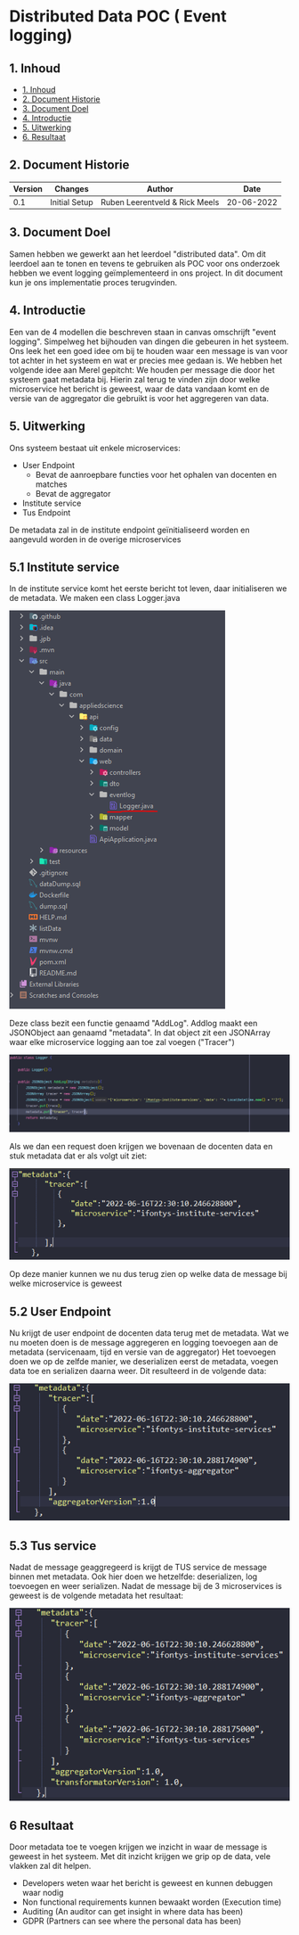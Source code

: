 
# Distributed Data POC ( Event logging)

## 1. Inhoud
- [1. Inhoud](#1-inhoud)
- [2. Document Historie](#2-document-historie)
- [3. Document Doel](#3-document-doel)
- [4. Introductie](#4-introductie)
- [5. Uitwerking](#5-uitwerking)
- [6. Resultaat](#6-resultaat)


## 2. Document Historie
| Version | Changes       | Author                         | Date       |
|---------|---------------|--------------------------------|------------|
| 0.1     | Initial Setup | Ruben Leerentveld & Rick Meels | 20-06-2022 | 


## 3. Document Doel
Samen hebben we gewerkt aan het leerdoel "distributed data". 
Om dit leerdoel aan te tonen en tevens te gebruiken als POC voor ons onderzoek hebben we event logging geïmplementeerd in ons project.
In dit document kun je ons implementatie proces terugvinden.

## 4. Introductie
Een van de 4 modellen die beschreven staan in canvas omschrijft "event logging". Simpelweg het bijhouden van dingen die gebeuren in het systeem.
Ons leek het een goed idee om bij te houden waar een message is van voor tot achter in het systeem en wat er precies mee gedaan is.
We hebben het volgende idee aan Merel gepitcht:
We houden per message die door het systeem gaat metadata bij. Hierin zal terug te vinden zijn door welke microservice het bericht is geweest, waar de data vandaan komt en de versie van de aggregator die gebruikt is voor het aggregeren van data.


## 5. Uitwerking
Ons systeem bestaat uit enkele microservices:
- User Endpoint
  - Bevat de aanroepbare functies voor het ophalen van docenten en matches
  - Bevat de aggregator
- Institute service
- Tus Endpoint

De metadata zal in de institute endpoint geïnitialiseerd worden en aangevuld worden in de overige microservices

## 5.1 Institute service
In de institute service komt het eerste bericht tot leven, daar initialiseren we de metadata.
We maken een class Logger.java

![project-tree](./images/projecttree.png)

Deze class bezit een functie genaamd "AddLog".
Addlog maakt een JSONObject aan genaamd "metadata". In dat object zit een JSONArray waar elke microservice logging aan toe zal voegen ("Tracer")

![addlog-class](./images/addlogclass.png)

Als we dan een request doen krijgen we bovenaan de docenten data en stuk metadata dat er als volgt uit ziet:

![metadata1](./images/metadata1.PNG)

Op deze manier kunnen we nu dus terug zien op welke data de message bij welke microservice is geweest

## 5.2 User Endpoint
Nu krijgt de user endpoint de docenten data terug met de metadata.
Wat we nu moeten doen is de message aggregeren en logging toevoegen aan de metadata (servicenaam, tijd en versie van de aggregator)
Het toevoegen doen we op de zelfde manier, we deserializen eerst de metadata, voegen data toe en serializen daarna weer.
Dit resulteerd in de volgende data:

![metadata2](./images/metadata2.PNG)

## 5.3 Tus service

Nadat de message geaggregeerd is krijgt de TUS service de message binnen met metadata.
Ook hier doen we hetzelfde: deserializen, log toevoegen en weer serializen.
Nadat de message bij de 3 microservices is geweest is de volgende metadata het resultaat:

![metadata3](./images/metadata3.PNG)

## 6 Resultaat
Door metadata toe te voegen krijgen we inzicht in waar de message is geweest in het systeem.
Met dit inzicht krijgen we grip op de data, vele vlakken zal dit helpen.
- Developers weten waar het bericht is geweest en kunnen debuggen waar nodig
- Non functional requirements kunnen bewaakt worden (Execution time)
- Auditing (An auditor can get insight in where data has been)
- GDPR (Partners can see where the personal data has been)